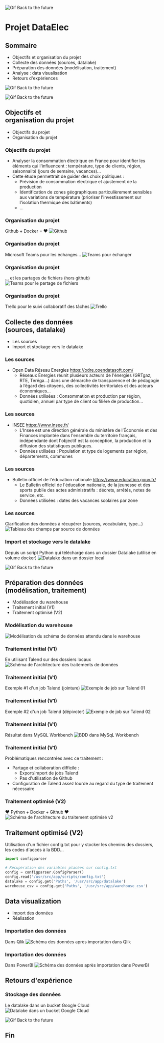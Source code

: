 ![Gif Back to the future](media/back-to-the-future.gif)
# Projet DataElec


## Sommaire
- Objectifs et organisation du projet
- Collecte des données (sources​, datalake)
- Préparation des données (modélisation​, traitement)
- Analyse​ : data visualisation​
- Retours d'expériences



![Gif Back to the future](media/back-to-the-future-this-is-it.gif)



![Gif Back to the future](media/back-to-the-future-amazing.gif)



## Objectifs et <br/>organisation du projet
- Objectifs du projet
- Organisation du projet


### Objectifs du projet
- Analyser la consommation électrique en France pour identifier les éléments qui l'influencent : température, type de clients, région, saisonnalité (jours de semaine, vacances)...
- Cette étude permettrait de guider des choix politiques : 
    - Prévision de consommation électrique et ajustement de la production
    - Identification de zones géographiques particulièrement sensibles aux variations de température (prioriser l'investissement sur l'isolation thermique des bâtiments)
    - ...


### Organisation du projet
Github + Docker = ❤️
![Github](media/capture-github.png)


### Organisation du projet
Microsoft Teams pour les échanges...
![Teams pour échanger](media/capture-teams-publications.png)


### Organisation du projet
... et les partages de fichiers (hors github)
![Teams pour le partage de fichiers](media/capture-teams-fichiers.png)


### Organisation du projet 
Trello pour le suivi collaboratif des tâches
![Trello](media/capture-trello.png)



## Collecte des données<br/>(sources​, datalake)
- Les sources
- Import et stockage vers le datalake


### Les sources
- Open Data Réseau Energies https://odre.opendatasoft.com/​
    - Réseaux Énergies réunit plusieurs acteurs de l'énergies (GRTgaz, RTE, Teréga...) dans une démarche de transparence et de pédagogie à l’égard des citoyens, des collectivités territoriales et des acteurs économiques...​
    - Données utilisées : Consommation et production par région, quotidien, annuel par type de client ou filière de production...​


### Les sources
- INSEE https://www.insee.fr/​
    - L'Insee est une direction générale du ministère de l’Économie et des Finances implantée dans l'ensemble du territoire français, indépendante dont l'objectif est la conception, la production et la diffusion des statistiques publiques.​
    - Données utilisées : Population et type de logements par région, départements, communes​


### Les sources
- Bulletin officiel de l'éducation nationale https://www.education.gouv.fr/​
    - Le Bulletin officiel de l'éducation nationale, de la jeunesse et des sports publie des actes administratifs : décrets, arrêtés, notes de service, etc. ​
    - Données utilisées : dates des vacances scolaires par zone 


### Les sources
Clarification des données à récupérer (sources, vocabulaire, type...)
![Tableau des champs par source de données](media/tableau-sources-donnees.png)


### Import et stockage vers le datalake
Depuis un script Python qui télécharge dans un dossier Datalake (utilisé en volume docker)
![Datalake dans un dossier local](media/capture-flux-datalake.jpg)



![Gif Back to the future](media/back-to-the-future-ready.gif)



## Préparation des données<br/>(modélisation​, traitement)
- Modélisation du warehouse
- Traitement initial (V1)
- Traitement optimisé (V2)


### Modélisation du warehouse
![Modélisation du schéma de données attendu dans le warehouse](media/schema-donnees.png)


### Traitement initial (V1)
En utilisant Talend sur des dossiers locaux
![Schéma de l'architecture des traitements de données](media/schema-architecture-v01.jpg)


### Traitement initial (V1)
Exemple #1 d'un job Talend (jointure)
![Exemple de job sur Talend 01](media/capture-talend-02.png)


### Traitement initial (V1)
Exemple #2 d'un job Talend (dépivoter)
![Exemple de job sur Talend 02](media/capture-talend-01.png)


### Traitement initial (V1)
Résultat dans MySQL Workbench
![BDD dans MySqL Workbench](media/capture-mysql-workbench.png)


### Traitement initial (V1) 
Problématiques rencontrées avec ce traitement : 
- Partage et collaboration difficile : 
    - Export/import de jobs Talend
    - Pas d'utilisation de Github
- Configuration de Talend assez lourde au regard du type de traitement nécessaire


### Traitement optimisé (V2)
❤️ Python + Docker + Github ❤️
![Schéma de l'architecture du traitement optimisé v2](media/schema-architecture-v02.jpg)


## Traitement optimisé (V2)
Utilisation d'un fichier config.txt pour  y stocker les chemins des dossiers, les codes d'accès à la BDD...
``` python
import configparser

# Récupération des variables placées sur config.txt
config = configparser.ConfigParser()
config.read('/usr/src/app/scripts/config.txt')
datalake = config.get('Paths', '/usr/src/app/datalake')
warehouse_csv = config.get('Paths', '/usr/src/app/warehouse_csv')
```



## Data visualization
- Import des données
- Réalisation


### Importation des données
Dans Qlik
![Schéma des données après importation dans Qlik](media/capture-schema-donnees-qlik.png)


### Importation des données
Dans PowerBI
![Schéma des données après importation dans PowerBI](media/capture-schema-donnees-powerbi.png)



## Retours d'expérience


### Stockage des données
Le datalake dans un bucket Google Cloud
![Datalake dans un bucket Google Cloud](media/capture-bucket-datalake.png)



![Gif Back to the future](media/back-to-the-future-the-end.gif)
## Fin